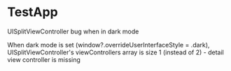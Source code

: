# TestApp
UISplitViewController bug when in dark mode


When dark mode is set (window?.overrideUserInterfaceStyle = .dark), UISplitViewController's viewControllers array is size 1 (instead of 2) - detail view controller is missing



